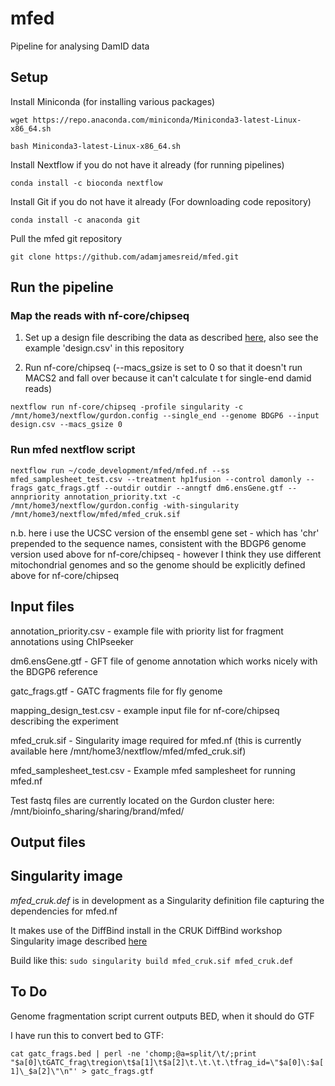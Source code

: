 # mfed
Pipeline for analysing DamID data

## Setup
Install Miniconda (for installing various packages)

`wget https://repo.anaconda.com/miniconda/Miniconda3-latest-Linux-x86_64.sh`

`bash Miniconda3-latest-Linux-x86_64.sh`

Install Nextflow if you do not have it already (for running pipelines)

`conda install -c bioconda nextflow`

Install Git if you do not have it already (For downloading code repository)

`conda install -c anaconda git`

Pull the mfed git repository

`git clone https://github.com/adamjamesreid/mfed.git`

## Run the pipeline 
### Map the reads with nf-core/chipseq 
1. Set up a design file describing the data as described [here](https://nf-co.re/chipseq/1.2.2/usage), also see the example 'design.csv' in this repository

2. Run nf-core/chipseq (--macs_gsize is set to 0 so that it doesn't run MACS2 and fall over because it can't calculate t for single-end damid reads)

`nextflow run nf-core/chipseq -profile singularity -c /mnt/home3/nextflow/gurdon.config --single_end --genome BDGP6 --input design.csv --macs_gsize 0`

### Run mfed nextflow script 

`nextflow run ~/code_development/mfed/mfed.nf --ss mfed_samplesheet_test.csv --treatment hp1fusion --control damonly --frags gatc_frags.gtf --outdir outdir --anngtf dm6.ensGene.gtf --annpriority annotation_priority.txt -c /mnt/home3/nextflow/gurdon.config -with-singularity /mnt/home3/nextflow/mfed/mfed_cruk.sif`

n.b. here i use the UCSC version of the ensembl gene set - which has 'chr' prepended to the sequence names, consistent with the BDGP6 genome version used above for nf-core/chipseq - however I think they use different mitochondrial genomes and so the genome should be explicitly defined above for nf-core/chipseq

## Input files
annotation_priority.csv - example file with priority list for fragment annotations using ChIPseeker

dm6.ensGene.gtf - GFT file of genome annotation which works nicely with the BDGP6 reference

gatc_frags.gtf - GATC fragments file for fly genome

mapping_design_test.csv - example input file for nf-core/chipseq describing the experiment

mfed_cruk.sif - Singularity image required for mfed.nf (this is currently available here /mnt/home3/nextflow/mfed/mfed_cruk.sif)

mfed_samplesheet_test.csv - Example mfed samplesheet for running mfed.nf

Test fastq files are currently located on the Gurdon cluster here: /mnt/bioinfo_sharing/sharing/brand/mfed/

## Output files

## Singularity image
*mfed_cruk.def* is in development as a Singularity definition file capturing the dependencies for mfed.nf

It makes use of the DiffBind install in the CRUK DiffBind workshop Singularity image described [here](https://www.cruk.cam.ac.uk/core-facilities/bioinformatics-core/software/diffbind-tool-for-chip-seq-and-atac-seq-analysis)

Build like this: `sudo singularity build mfed_cruk.sif mfed_cruk.def`

## To Do
Genome fragmentation script current outputs BED, when it should do GTF

I have run this to convert bed to GTF:

`cat gatc_frags.bed | perl -ne 'chomp;@a=split/\t/;print "$a[0]\tGATC_frag\tregion\t$a[1]\t$a[2]\t.\t.\t.\tfrag_id=\"$a[0]\:$a[1]\_$a[2]\"\n"' > gatc_frags.gtf`
